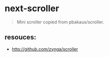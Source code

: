 # next-scroller
> Mini scroller copied from pbakaus/scroller.


## resouces:
+ http://github.com/zynga/scroller
